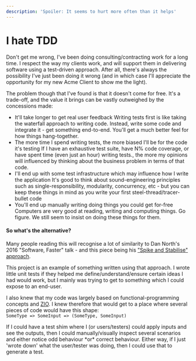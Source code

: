 ```yaml
---
description: 'Spoiler: It seems to hurt more often than it helps'
---
```


# I hate TDD

Don't get me wrong, I've been doing consulting/contracting work for a long time. I respect the way my clients work, and will support them in delivering software using a test-driven approach. After all, there's always the possibility I've just been doing it wrong \(and in which case I'll appreciate the opportunity for my new Acme Client to show me the light\).

The problem though that I've found is that it doesn't come for free. It's a trade-off, and the value it brings can be vastly outweighed by the concessions made:

* It'll take longer to get real user feedback Writing tests first is like taking the waterfall approach to writing code. Instead, write some code and integrate it - get something end-to-end. You'll get a much better feel for how things hang-together.  
* The more time I spend writing tests, the more biased I'll be for the code it's testing If I have an exhaustive test suite, have N% code coverage, or have spent time \(even just an hour\) writing tests., the more my opinions will influenced by thinking about the business problem in terms of that code. 
* I'll end up with some test infrastructure which may influence how I write the application It's good to think about sound-engineering principles such as single-responsibility, modularity, concurrency, etc - but you can keep these things in mind as you write your first steel-thread/tracer-bullet code 
* You'll end up manually writing doing things you could get for-free Computers are very good at reading, writing and computing things. Go figure.  We still seem to insist on doing these things for them.

#### So what's the alternative?

Many people reading this will recognise a lot of similarity to Dan North's 2016 "Software, Faster" talk - and this piece being his ["Spike and Stabilise" approach](https://youtu.be/USc-yLHXNUg?t=964).  


This project is an example of something written using that approach. I wrote little unit tests if they helped me define/understand/ensure certain ideas I had would work, but I mainly was trying to get to something which I could expose to an end-user.

I also knew that my code was largely based on functional-programming concepts and [ZIO](https://github.com/zio/zio). I knew therefore that would get to a place where several pieces of code would have this shape:  
`SomeType => SomeInput => (SomeType, SomeInput)`

If I could have a test shim where I \(or users/testers\) could apply inputs and see the outputs, then I could manually/visually inspect several scenarios and either notice odd behaviour \*or\* correct behaviour. Either way, if I just 'wrote down' what the user/tester was doing, then I could use that to generate a test.







